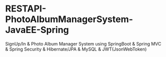 # RESTAPI-PhotoAlbumManagerSystem-JavaEE-Spring
SignUp/In &amp; Photo Album Manager System using SpringBoot &amp; Spring MVC &amp; Spring Security &amp; Hibernate/JPA &amp; MySQL &amp; JWT(JsonWebToken)

